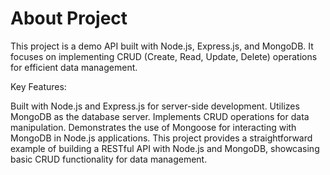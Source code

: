 # About Project
This project is a demo API built with Node.js, Express.js, and MongoDB. It focuses on implementing CRUD (Create, Read, Update, Delete) operations for efficient data management.

Key Features:

Built with Node.js and Express.js for server-side development.
Utilizes MongoDB as the database server.
Implements CRUD operations for data manipulation.
Demonstrates the use of Mongoose for interacting with MongoDB in Node.js applications.
This project provides a straightforward example of building a RESTful API with Node.js and MongoDB, showcasing basic CRUD functionality for data management.
